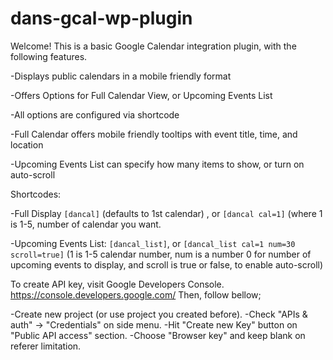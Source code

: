 # dans-gcal-wp-plugin

Welcome! This is a basic Google Calendar integration plugin, with the following features.

-Displays public calendars in a mobile friendly format

-Offers Options for Full Calendar View, or Upcoming Events List

-All options are configured via shortcode

-Full Calendar offers mobile friendly tooltips with event title, time, and location

-Upcoming Events List can specify how many items to show, or turn on auto-scroll

Shortcodes:

-Full Display `[dancal]` (defaults to 1st calendar) , or `[dancal cal=1]` (where 1 is 1-5, number of calendar you want.

-Upcoming Events List: `[dancal_list]`, or `[dancal_list cal=1 num=30 scroll=true]` (1 is 1-5 calendar number, num is a number 0 for number of upcoming events to display, and scroll is true or false, to enable auto-scroll)

To create API key, visit Google Developers Console. https://console.developers.google.com/ 
Then, follow bellow;

-Create new project (or use project you created before).
-Check "APIs & auth" -> "Credentials" on side menu.
-Hit "Create new Key" button on "Public API access" section.
-Choose "Browser key" and keep blank on referer limitation.
